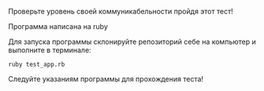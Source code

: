 Проверьте уровень своей коммуникабельности пройдя этот тест!

Программа написана на ruby

Для запуска программы склонируйте репозиторий себе на компьютер и выполните в терминале:

```ruby test_app.rb```

Следуйте указаниям программы для прохождения теста!
